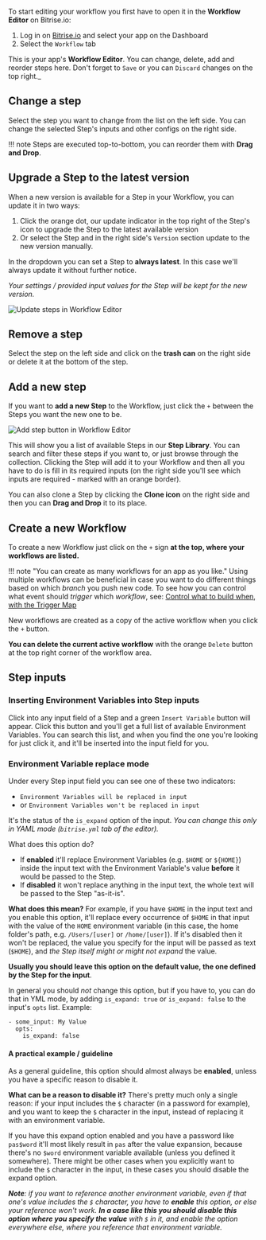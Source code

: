 To start editing your workflow you first have to open it
in the **Workflow Editor** on Bitrise.io:

1. Log in on [Bitrise.io](https://www.bitrise.io/) and select your app on the Dashboard
2. Select the `Workflow` tab

This is your app's __Workflow Editor__. You can change, delete, add and reorder steps here. Don't forget to `Save` or you can `Discard` changes on the top right._

## Change a step

Select the step you want to change from the list on the left side.
You can change the selected Step's inputs and other configs on the right side.

!!! note
    Steps are executed top-to-bottom, you can reorder them with __Drag and Drop__.


## Upgrade a Step to the latest version

When a new version is available for a Step in your Workflow, you can update it in two ways: 

1. Click the orange dot, our update indicator in the top right of the Step's icon to upgrade the Step to the latest available version
1. Or select the Step and in the right side's `Version` section update to the new version manually.

In the dropdown you can set a Step to __always latest__. In this case we'll always update it without further notice.

_Your settings / provided input values for the Step will be kept for the new version._

![Update steps in Workflow Editor](./img/getting-started/update-steps.png)


## Remove a step

Select the step on the left side and click on the **trash can** on the right side or delete it at the bottom of the step.

## Add a new step

If you want to **add a new Step** to the Workflow,
just click the `+` between the Steps you want the new one to be.

![Add step button in Workflow Editor](./img/getting-started/add-your-first-step.png)

This will show you a list of available Steps in our __Step Library__.
You can search and filter these steps if you want to, or just browse through the collection.
Clicking the Step will add it to your Workflow and then all you have to do is fill in its required inputs
(on the right side you'll see which inputs are required - marked with an orange border).

You can also clone a Step by clicking the __Clone icon__ on the right side and then you can __Drag and Drop__ it to its place. 


## Create a new Workflow

To create a new Workflow just click on the `+` sign __at the top, where your workflows are listed.__


!!! note "You can create as many workflows for an app as you like."
    Using multiple workflows can be beneficial in case you want to do different
    things based on which *branch* you push new code.
    To see how you can control what event should *trigger*
    which *workflow*, see: [Control what to build when, with the Trigger Map](/webhooks/trigger-map/)

New workflows are created as a copy of the active workflow when you click the `+` button.

__You can delete the current active workflow__ with the orange `Delete` button
at the top right corner of the workflow area.

## Step inputs

### Inserting Environment Variables into Step inputs

Click into any input field of a Step and a green `Insert Variable` button will appear.
Click this button and you'll get a full list of available Environment Variables.
You can search this list, and when you find the one you're looking for just click it,
and it'll be inserted into the input field for you.


### Environment Variable replace mode

Under every Step input field you can see one of these two indicators:

- `Environment Variables will be replaced in input`
- or `Environment Variables won't be replaced in input`

It's the status of the `is_expand` option of the input.
*You can change this only in YAML mode (`bitrise.yml` tab of the editor).*

What does this option do?

* If **enabled** it'll replace Environment Variables (e.g. `$HOME` or `${HOME}`)
  inside the input text with the Environment Variable's value **before** it would be passed to the Step.
* If **disabled** it won't replace anything in the input text, the whole text will be passed to the Step "as-it-is".

**What does this mean?** For example, if you have `$HOME` in the input text
and you enable this option, it'll replace every occurrence of `$HOME` in that input
with the value of the `HOME` environment variable
(in this case, the home folder's path, e.g. `/Users/[user]` or `/home/[user]`).
If it's disabled then it won't be replaced,
the value you specify for the input will be passed as text (`$HOME`),
and *the Step itself might or might not expand* the value.

__Usually you should leave this option on the default value, the one defined by the Step for the input__.

In general you should *not* change this option, but if you have to,
you can do that in YML mode, by adding `is_expand: true` or `is_expand: false` to the input's `opts` list. Example:

```
- some_input: My Value
  opts:
    is_expand: false
```

#### A practical example / guideline

As a general guideline, this option should almost always be **enabled**,
unless you have a specific reason to disable it.

**What can be a reason to disable it?** There's pretty much only a single reason:
if your input includes the `$` character (in a password for example),
and you want to keep the `$` character in the input, instead of
replacing it with an environment variable.

If you have this expand option enabled and you have a password like `pas$word`
it'll most likely result in `pas` after the value expansion,
because there's no `$word` environment variable available (unless you defined it somewhere).
There might be other cases when you explicitly want to include the `$` character in the input,
in these cases you should disable the expand option.

*__Note__: if you want to reference another environment variable,
even if that one's value includes the `$` character, you have to **enable** this option,
or else your reference won't work.
__In a case like this you should disable this option where you specify the value__ with `$` in it,
and enable the option everywhere else, where you reference that environment variable.*
